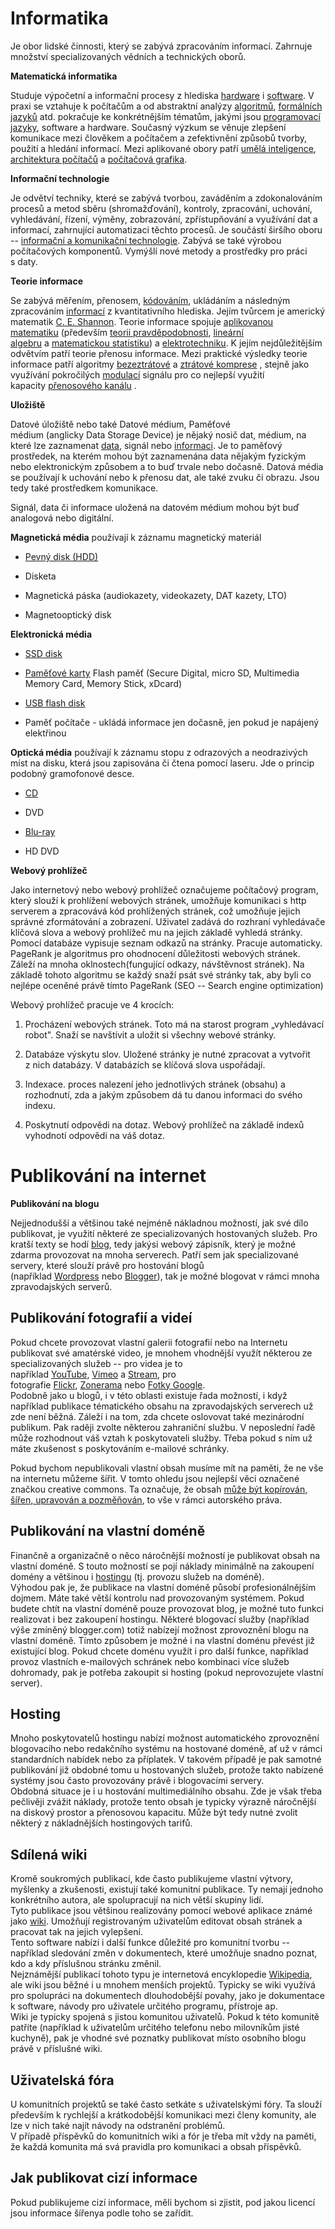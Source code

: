 # Informatika

Je obor lidské činnosti, který se zabývá zpracováním informací. Zahrnuje
množství specializovaných vědních a technických oborů.

**Matematická informatika** 

Studuje výpočetní a informační procesy z
hlediska [hardware](https://cs.wikipedia.org/wiki/Hardware) i [software](https://cs.wikipedia.org/wiki/Software).
V praxi se vztahuje k počítačům a od abstraktní
analýzy [algoritmů](https://cs.wikipedia.org/wiki/Algoritmus), [formálních
jazyků](https://cs.wikipedia.org/wiki/Form%C3%A1ln%C3%AD_jazyk) atd.
pokračuje ke konkrétnějším tématům, jakými jsou [programovací
jazyky](https://cs.wikipedia.org/wiki/Programov%C3%A1n%C3%AD), software
a hardware. Současný výzkum se věnuje zlepšení komunikace mezi člověkem
a počítačem a zefektivnění způsobů tvorby, použití a hledání informací.
Mezi aplikované obory patří [umělá
inteligence](https://cs.wikipedia.org/wiki/Um%C4%9Bl%C3%A1_inteligence),
[architektura
počítačů](https://cs.wikipedia.org/wiki/Architektura_po%C4%8D%C3%ADta%C4%8D%C5%AF)
a [počítačová
grafika](https://cs.wikipedia.org/wiki/Po%C4%8D%C3%ADta%C4%8Dov%C3%A1_grafika).

**Informační technologie**

Je odvětví techniky, které se zabývá tvorbou, zaváděním a zdokonalováním
procesů a metod sběru (shromažďování), kontroly, zpracování, uchování,
vyhledávání, řízení, výměny, zobrazování, zpřístupňování a využívání dat
a informací, zahrnující automatizaci těchto procesů. Je součástí širšího
oboru -- [informační a komunikační
technologie](https://cs.wikipedia.org/wiki/Informa%C4%8Dn%C3%AD_a_komunika%C4%8Dn%C3%AD_technologie).
Zabývá se také výrobou počítačových komponentů. Vymýšlí nové metody a
prostředky pro práci s daty.

**Teorie informace**

Se zabývá měřením,
přenosem, [kódováním](https://cs.wikipedia.org/wiki/K%C3%B3dov%C3%A1n%C3%AD),
ukládáním a následným
zpracováním [informací](https://cs.wikipedia.org/wiki/Informace) z
kvantitativního hlediska. Jejím tvůrcem je americký matematik [C. E.
Shannon](https://cs.wikipedia.org/wiki/Claude_Shannon). Teorie informace
spojuje [aplikovanou
matematiku](https://cs.wikipedia.org/wiki/Aplikovan%C3%A1_matematika) (především [teorii
pravděpodobnosti](https://cs.wikipedia.org/wiki/Teorie_pravd%C4%9Bpodobnosti), [lineární
algebru](https://cs.wikipedia.org/wiki/Line%C3%A1rn%C3%AD_algebra) a [matematickou
statistiku](https://cs.wikipedia.org/wiki/Matematick%C3%A1_statistika))
a [elektrotechniku](https://cs.wikipedia.org/wiki/Elektrotechnika). K
jejím nejdůležitějším odvětvím patří teorie přenosu informace. Mezi
praktické výsledky teorie informace patří
algoritmy [bezeztrátové](https://cs.wikipedia.org/wiki/Bezeztr%C3%A1tov%C3%A1_komprese) a [ztrátové
komprese](https://cs.wikipedia.org/wiki/Ztr%C3%A1tov%C3%A1_komprese) ,
stejně jako využívání
pokročilých [modulací](https://cs.wikipedia.org/wiki/Modulace) signálu
pro co nejlepší využití kapacity [přenosového
kanálu](https://cs.wikipedia.org/wiki/Kan%C3%A1l_(telekomunikace)) .

**Uložiště**

Datové úložiště nebo také Datové médium, Paměťové médium (anglicky Data
Storage Device) je nějaký nosič dat, médium, na které lze
zaznamenat [data](https://managementmania.com/cs/data), signál
nebo [informaci](https://managementmania.com/cs/informace). Je to
paměťový prostředek, na kterém mohou být zaznamenána data nějakým
fyzickým nebo elektronickým způsobem a to buď trvale nebo dočasně.
Datová média se používají k uchování nebo k přenosu dat, ale také zvuku
či obrazu. Jsou tedy také prostředkem komunikace.

Signál, data či informace uložená na datovém médium mohou být buď
analogová nebo digitální.

**Magnetická média** používají k záznamu magnetický materiál

-   [Pevný disk
    (HDD)](https://managementmania.com/cs/hdd-hard-disk-drive-pevny-disk)

-   Disketa

-   Magnetická páska (audiokazety, videokazety, DAT kazety, LTO)

-   Magnetooptický disk

**Elektronická média**

-   [SSD
    disk](https://managementmania.com/cs/ssd-solid-state-disk)

-   [Paměťové
    karty](https://managementmania.com/cs/pametova-karta-memory-card) Flash
    paměť (Secure Digital, micro SD, Multimedia Memory Card, Memory
    Stick, xDcard)

-   [USB flash
    disk](https://managementmania.com/cs/usb-disk)

-   Paměť počítače - ukládá informace jen dočasně, jen pokud je napájený
    elektřinou

**Optická média** používají k záznamu stopu z odrazových a neodrazivých
míst na disku, která jsou zapisována či čtena pomocí laseru. Jde o
princip podobný gramofonové desce.

-   [CD](https://managementmania.com/cs/cd-compact-disk-kompaktni-disk)

-   DVD

-   [Blu-ray](https://managementmania.com/cs/blu-ray)

-   HD DVD

**Webový prohlížeč**

Jako internetový nebo webový prohlížeč označujeme počítačový program,
který slouží k prohlížení webových stránek, umožňuje komunikaci s http
serverem a zpracovává kód prohlížených stránek, což umožňuje jejich
správné zformátování a zobrazení. Uživatel zadává do rozhraní
vyhledávače klíčová slova a webový prohlížeč mu na jejich základě
vyhledá stránky. Pomocí databáze vypisuje seznam odkazů na stránky.
Pracuje automaticky. PageRank je algoritmus pro ohodnocení důležitosti
webových stránek. Záleží na mnoha oklnostech(fungující odkazy,
návštěvnost stránek). Na základě tohoto algoritmu se každý snaží psát
své stránky tak, aby byli co nejlépe oceněné právě tímto PageRank (SEO
-- Search engine optimization)

Webový prohlížeč pracuje ve 4 krocích:

1.  Procházení webových stránek. Toto má na starost
    program „vyhledávací robot". Snaží se navštívit a uložit si všechny
    webové stránky.

2.  Databáze výskytu slov. Uložené stránky je nutné
    zpracovat a vytvořit z nich databázy. V databázích se klíčová slova
    uspořádají.

3.  Indexace. proces nalezení jeho jednotlivých stránek
    (obsahu) a rozhodnutí, zda a jakým způsobem dá tu danou informaci do
    svého indexu. 

4.  Poskytnutí odpovědi na dotaz. Webový prohlížeč na
    základě indexů vyhodnotí odpovědi na váš dotaz.

Publikování na internet
=======================

**Publikování na blogu**

Nejjednodušší a většinou také nejméně nákladnou možností, jak své dílo
publikovat, je využití některé ze specializovaných hostovaných služeb.
Pro kratší texty se hodí [blog](https://cs.wikipedia.org/wiki/Blog),
tedy jakýsi webový zápisník, který je možné zdarma provozovat na mnoha
serverech. Patří sem jak specializované servery, které slouží právě pro
hostování blogů
(například [Wordpress](https://wordpress.com/) nebo [Blogger](https://www.blogger.com/)),
tak je možné blogovat v rámci mnoha zpravodajských serverů.

Publikování fotografií a videí
------------------------------

Pokud chcete provozovat vlastní galerii fotografií nebo na Internetu
publikovat své amatérské video, je mnohem vhodnější využít některou ze
specializovaných služeb -- pro videa je to
například [YouTube](https://www.youtube.com/), [Vimeo](http://vimeo.com/) a [Stream](http://www.stream.cz/),
pro
fotografie [Flickr](http://flickr.com/), [Zonerama](http://www.zonerama.cz/) nebo [Fotky
Google](https://photos.google.com/?hl=cs).\
Podobně jako u blogů, i v této oblasti existuje řada možností, i když
například publikace tématického obsahu na zpravodajských serverech už
zde není běžná. Záleží i na tom, zda chcete oslovovat také mezinárodní
publikum. Pak raději zvolte některou zahraniční službu. V neposlední
řadě může rozhodnout váš vztah k poskytovateli služby. Třeba pokud s ním
už máte zkušenost s poskytováním e-mailové schránky.

Pokud bychom nepublikovali vlastní obsah musíme mít na paměti, že ne vše
na internetu můžeme šířit. V tomto ohledu jsou nejlepší věci označené
značkou creative commons. Ta označuje, že obsah [může být kopírován,
šířen, upravován a
pozměňován](https://creativecommons.org/videos/wanna-work-together), to
vše v rámci autorského práva.

Publikování na vlastní doméně
-----------------------------

Finančně a organizačně o něco náročnější možností je publikovat obsah na
vlastní doméně. S touto možností se pojí náklady minimálně na zakoupení
domény a většinou
i [hostingu](https://cs.wikipedia.org/wiki/Hosting) (tj. provozu služeb
na doméně). \
Výhodou pak je, že publikace na vlastní doméně působí profesionálnějším
dojmem. Máte také větší kontrolu nad provozovaným systémem. Pokud budete
chtít na vlastní doméně pouze provozovat blog, je možné tuto funkci
realizovat i bez zakoupení hostingu. Některé blogovací služby (například
výše zmíněný blogger.com) totiž nabízejí možnost zprovoznění blogu na
vlastní doméně. Tímto způsobem je možné i na vlastní doménu převést již
existující blog. Pokud chcete doménu využít i pro další funkce,
například provoz vlastních e-mailových schránek nebo kombinaci více
služeb dohromady, pak je potřeba zakoupit si hosting (pokud
neprovozujete vlastní server).

Hosting
-------

Mnoho poskytovatelů hostingu nabízí možnost automatického zprovoznění
blogovacího nebo redakčního systému na hostované doméně, ať už v rámci
standardních nabídek nebo za příplatek. V takovém případě je pak samotné
publikování již obdobné tomu u hostovaných služeb, protože takto
nabízené systémy jsou často provozovány právě i blogovacími servery.\
Obdobná situace je i u hostování multimediálního obsahu. Zde je však
třeba pečlivěji zvážit náklady, protože tento obsah je typicky výrazně
náročnější na diskový prostor a přenosovou kapacitu. Může být tedy nutné
zvolit některý z nákladnějších hostingových tarifů.

Sdílená wiki
------------

Kromě soukromých publikací, kde často publikujeme vlastní výtvory,
myšlenky a zkušenosti, existují také komunitní publikace. Ty nemají
jednoho konkrétního autora, ale spolupracují na nich větší skupiny
lidí.\
Tyto publikace jsou většinou realizovány pomocí webové aplikace známé
jako [wiki](https://cs.wikipedia.org/wiki/Wiki). Umožňují registrovaným
uživatelům editovat obsah stránek a pracovat tak na jejich vylepšení.\
Tento software nabízí i další funkce důležité pro komunitní tvorbu --
například sledování změn v dokumentech, které umožňuje snadno poznat,
kdo a kdy příslušnou stránku změnil.\
Nejznámější publikací tohoto typu je internetová
encyklopedie [Wikipedia](https://www.wikipedia.org/), ale wiki jsou
běžné i u mnohem menších projektů. Typicky se wiki využívá pro
spolupráci na dokumentech dlouhodobější povahy, jako je dokumentace k
software, návody pro uživatele určitého programu, přístroje ap. \
Wiki je typicky spojená s jistou komunitou uživatelů. Pokud k této
komunitě patříte (například k uživatelům určitého telefonu nebo
milovníkům jisté kuchyně), pak je vhodné své poznatky publikovat místo
osobního blogu právě v příslušné wiki.

Uživatelská fóra
----------------

U komunitních projektů se také často setkáte s uživatelskými fóry. Ta
slouží především k rychlejší a krátkodobější komunikaci mezi členy
komunity, ale lze v nich také najít návody na odstranění problémů.\
V případě příspěvků do komunitních wiki a fór je třeba mít vždy na
paměti, že každá komunita má svá pravidla pro komunikaci a obsah
příspěvků.

Jak publikovat cizí informace
-----------------------------

Pokud publikujeme cizí informace, měli bychom si zjistit, pod jakou
licencí jsou informace šířenya podle toho se zařídit.
